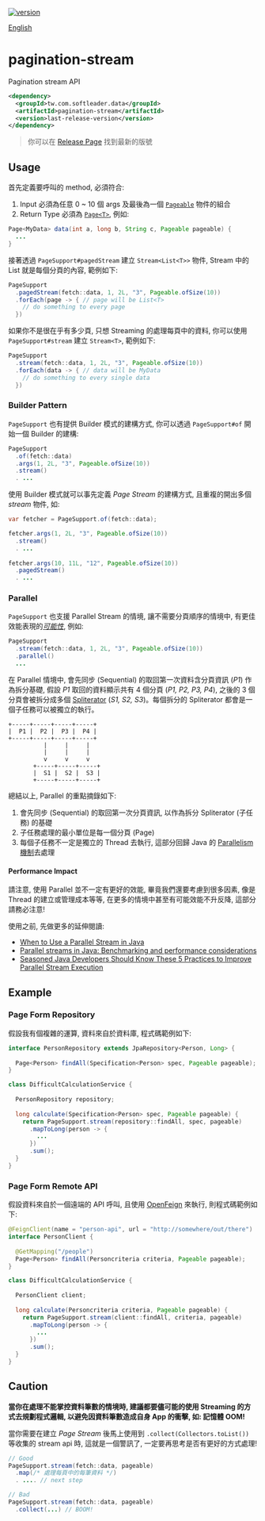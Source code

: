 [![version](https://img.shields.io/github/v/release/softleader/pagination-stream?color=brightgreen&sort=semver)](https://github.com/softleader/pagination-stream/releases)

[English](./README.md)

# pagination-stream

Pagination stream API

```xml
<dependency>
  <groupId>tw.com.softleader.data</groupId>
  <artifactId>pagination-stream</artifactId>
  <version>last-release-version</version>
</dependency>
```

> 你可以在 [Release Page](https://github.com/softleader/pagination-stream/releases/latest) 找到最新的版號

## Usage

首先定義要呼叫的 method, 必須符合:

1. Input 必須為任意 0 ~ 10 個 args 及最後為一個 [`Pageable`](https://docs.spring.io/spring-data/commons/docs/current/api/org/springframework/data/domain/Pageable.html) 物件的組合
2. Return Type 必須為 [`Page<T>`](https://docs.spring.io/spring-data/commons/docs/current/api/org/springframework/data/domain/Page.html), 例如:

```java
Page<MyData> data(int a, long b, String c, Pageable pageable) {
  ...
}  
```

接著透過 `PageSupport#pagedStream` 建立 `Stream<List<T>>` 物件, Stream 中的 List 就是每個分頁的內容, 範例如下:

```java
PageSupport
  .pagedStream(fetch::data, 1, 2L, "3", Pageable.ofSize(10))
  .forEach(page -> { // page will be List<T>
    // do something to every page
  })
```

如果你不是很在乎有多少頁, 只想 Streaming 的處理每頁中的資料, 你可以使用 `PageSupport#stream` 建立 `Stream<T>`, 範例如下:

```java    
PageSupport
  .stream(fetch::data, 1, 2L, "3", Pageable.ofSize(10))
  .forEach(data -> { // data will be MyData
    // do something to every single data
  })
```

### Builder Pattern

`PageSupport` 也有提供 Builder 模式的建構方式, 你可以透過 `PageSupport#of` 開始一個 Builder 的建構:

```java
PageSupport
  .of(fetch::data)
  .args(1, 2L, "3", Pageable.ofSize(10))
  .stream()
  . ...
```

使用 Builder 模式就可以事先定義 *Page Stream* 的建構方式, 且重複的開出多個 *stream* 物件, 如:

```java
var fetcher = PageSupport.of(fetch::data);

fetcher.args(1, 2L, "3", Pageable.ofSize(10))
  .stream()
  . ...
  
fetcher.args(10, 11L, "12", Pageable.ofSize(10))
  .pagedStream()
  . ...
```

### Parallel

`PageSupport` 也支援 Parallel Stream 的情境, 讓不需要分頁順序的情境中, 有更佳效能表現的[*可能性*](#performance-impact), 例如:

```java
PageSupport
  .stream(fetch::data, 1, 2L, "3", Pageable.ofSize(10))
  .parallel()
  ...
```

在 Parallel 情境中,  會先同步 (Sequential) 的取回第一次資料含分頁資訊 (*P1*) 作為拆分基礎, 假設 *P1* 取回的資料顯示共有 4 個分頁 (*P1, P2, P3, P4*), 之後的 3 個分頁會被拆分成多個 [Spliterator](https://docs.oracle.com/en/java/javase/11/docs/api/java.base/java/util/Spliterator.html) (*S1, S2, S3*)。每個拆分的 Spliterator 都會是一個子任務可以被獨立的執行。

```
+-----+-----+-----+-----+ 
|  P1 |  P2 |  P3 |  P4 | 
+-----+-----+-----+-----+ 
          |     |     |   
          |     |     |   
          v     v     v   
       +-----+-----+-----+
       |  S1 |  S2 |  S3 |
       +-----+-----+-----+
```

總結以上, Parallel 的重點摘錄如下:

1. 會先同步 (Sequential) 的取回第一次分頁資訊, 以作為拆分 Spliterator (子任務) 的基礎
2. 子任務處理的最小單位是每一個分頁 (Page)
3. 每個子任務不一定是獨立的 Thread 去執行, 這部分回歸 Java 的 [Parallelism 機制](https://docs.oracle.com/javase/tutorial/collections/streams/parallelism.html)去處理

#### Performance Impact

請注意, 使用 Parallel 並不一定有更好的效能, 畢竟我們還要考慮到很多因素, 像是 Thread 的建立或管理成本等等, 在更多的情境中甚至有可能效能不升反降, 這部分請務必注意!

使用之前, 先做更多的延伸閱讀:

- [When to Use a Parallel Stream in Java](https://www.baeldung.com/java-when-to-use-parallel-stream)
- [Parallel streams in Java: Benchmarking and performance considerations](https://blogs.oracle.com/javamagazine/post/java-parallel-streams-performance-benchmark)
- [Seasoned Java Developers Should Know These 5 Practices to Improve Parallel Stream Execution](https://blog.devgenius.io/seasoned-java-developers-should-know-these-5-practices-to-improve-parallel-stream-execution-602cc50c9aca)

## Example

### Page Form Repository

假設我有個複雜的運算, 資料來自於資料庫, 程式碼範例如下:

```java
interface PersonRepository extends JpaRepository<Person, Long> {
 
  Page<Person> findAll(Specification<Person> spec, Pageable pageable);
}

class DifficultCalculationService {
  
  PersonRepository repository;
  
  long calculate(Specification<Person> spec, Pageable pageable) {
    return PageSupport.stream(repository::findAll, spec, pageable)
      .mapToLong(person -> {
        ...
      })
      .sum();
  }
}
```

### Page Form Remote API

假設資料來自於一個遠端的 API 呼叫, 且使用 [OpenFeign](https://spring.io/projects/spring-cloud-openfeign) 來執行, 則程式碼範例如下:

```java
@FeignClient(name = "person-api", url = "http://somewhere/out/there")
interface PersonClient {
 
  @GetMapping("/people")
  Page<Person> findAll(Personcriteria criteria, Pageable pageable);
}

class DifficultCalculationService {
  
  PersonClient client;
  
  long calculate(Personcriteria criteria, Pageable pageable) {
    return PageSupport.stream(client::findAll, criteria, pageable)
      .mapToLong(person -> {
        ...
      })
      .sum();
  }
}
```

## Caution

**當你在處理不能掌控資料筆數的情境時, 建議都要儘可能的使用 Streaming 的方式去規劃程式邏輯, 以避免因資料筆數造成自身 App 的衝擊, 如: 記憶體 OOM!**

當你需要在建立 *Page Stream* 後馬上使用到  `.collect(Collectors.toList())` 等收集的 stream api 時, 這就是一個警訊了, 一定要再思考是否有更好的方式處理!

```java
// Good
PageSupport.stream(fetch::data, pageable)
  .map(/* 處理每頁中的每筆資料 */)
  . .... // next step

// Bad
PageSupport.stream(fetch::data, pageable)
  .collect(...) // BOOM!
```
